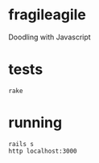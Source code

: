 # fragileagile

Doodling with Javascript

# tests

```rake```

# running

```
rails s
http localhost:3000
```
